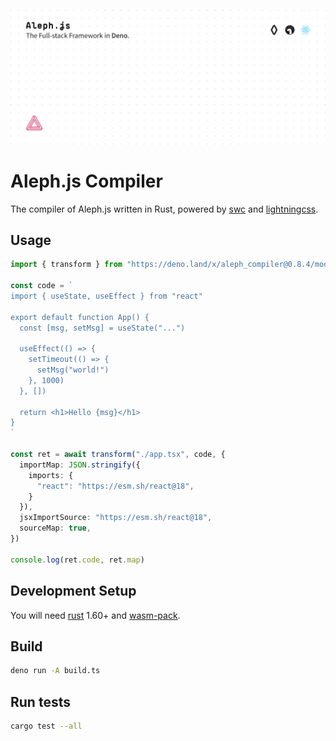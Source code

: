[![Aleph.js: The Full-stack Framework in Deno.](https://raw.githubusercontent.com/alephjs/aleph-compiler/main/.github/poster.svg)](https://alephjs.org)

# Aleph.js Compiler

The compiler of Aleph.js written in Rust, powered by [swc](https://swc.rs) and [lightningcss](https://lightningcss.dev/).

## Usage

```ts
import { transform } from "https://deno.land/x/aleph_compiler@0.8.4/mod.ts";

const code = `
import { useState, useEffect } from "react"

export default function App() {
  const [msg, setMsg] = useState("...")

  useEffect(() => {
    setTimeout(() => {
      setMsg("world!")
    }, 1000)
  }, [])

  return <h1>Hello {msg}</h1>
}
`

const ret = await transform("./app.tsx", code, {
  importMap: JSON.stringify({
    imports: {
      "react": "https://esm.sh/react@18",
    }
  }),
  jsxImportSource: "https://esm.sh/react@18",
  sourceMap: true,
})

console.log(ret.code, ret.map)
```

## Development Setup

You will need [rust](https://www.rust-lang.org/tools/install) 1.60+ and [wasm-pack](https://rustwasm.github.io/wasm-pack/installer/).

## Build

```bash
deno run -A build.ts
```

## Run tests

```bash
cargo test --all
```
